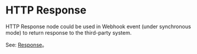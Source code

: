 # HTTP Response

HTTP Response node could be used in Webhook event (under synchronous mode) to return response to the third-party system.

See: [Response](/handbook/workflow-webhook#Response)。
